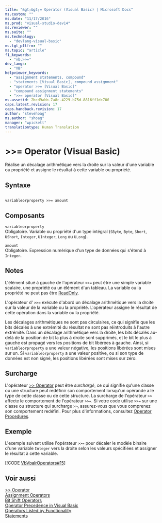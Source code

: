 ```yaml
---
title: "&gt;&gt;= Operator (Visual Basic) | Microsoft Docs"
ms.custom: ""
ms.date: "11/17/2016"
ms.prod: "visual-studio-dev14"
ms.reviewer: ""
ms.suite: ""
ms.technology: 
  - "devlang-visual-basic"
ms.tgt_pltfrm: ""
ms.topic: "article"
f1_keywords: 
  - "vb.>>="
dev_langs: 
  - "VB"
helpviewer_keywords: 
  - "assignment statements, compound"
  - "statements [Visual Basic], compound assignment"
  - "operator >>= [Visual Basic]"
  - "compound assignment statements"
  - ">>= operator [Visual Basic]"
ms.assetid: 2bcd9abb-7a8c-4229-b75d-8816ff1dc700
caps.latest.revision: 17
caps.handback.revision: 17
author: "stevehoag"
ms.author: "shoag"
manager: "wpickett"
translationtype: Human Translation
---
```

# &gt;&gt;= Operator (Visual Basic)
Réalise un décalage arithmétique vers la droite sur la valeur d'une variable ou propriété et assigne le résultat à cette variable ou propriété.  
  
## Syntaxe  
  
```  
  
variableorproperty >>= amount  
```  
  
## Composants  
 `variableorproperty`  
 Obligatoire.  Variable ou propriété d'un type intégral \(`SByte`, `Byte`, `Short`, `UShort`, `Integer`, `UInteger`, `Long` ou `ULong`\).  
  
 `amount`  
 Obligatoire.  Expression numérique d'un type de données qui s'étend à `Integer`.  
  
## Notes  
 L'élément situé à gauche de l'opérateur `>>=` peut être une simple variable scalaire, une propriété ou un élément d'un tableau.  La variable ou la propriété ne peut pas être [ReadOnly](../../../visual-basic/language-reference/modifiers/readonly.md).  
  
 L'opérateur d' `>>=` exécute d'abord un décalage arithmétique vers la droite sur la valeur de la variable ou la propriété.  L'opérateur assigne le résultat de cette opération dans la variable ou la propriété.  
  
 Les décalages arithmétiques ne sont pas circulaires, ce qui signifie que les bits décalés à une extrémité du résultat ne sont pas réintroduits à l'autre extrémité.  Dans un décalage arithmétique vers la droite, les bits décalés au\-delà de la position de bit la plus à droite sont supprimés, et le bit le plus à gauche est propagé vers les positions de bit libérées à gauche.  Ainsi, si `variableorproperty` a une valeur négative, les positions libérées sont mises sur un.  Si `variableorproperty` a une valeur positive, ou si son type de données est non signé, les positions libérées sont mises sur zéro.  
  
## Surcharge  
 L'opérateur [\>\> Operator](../../../visual-basic/language-reference/operators/right-shift-operator.md) peut être *surchargé*, ce qui signifie qu'une classe ou une structure peut redéfinir son comportement lorsqu'un opérande a le type de cette classe ou de cette structure.  La surcharge de l'opérateur `>>` affecte le comportement de l'opérateur `>>=`.  Si votre code utilise `>>=` sur une classe ou structure qui surcharge `>>`, assurez\-vous que vous comprenez son comportement redéfini.  Pour plus d'informations, consultez [Operator Procedures](../../../visual-basic/programming-guide/language-features/procedures/operator-procedures.md).  
  
## Exemple  
 L'exemple suivant utilise l'opérateur `>>=` pour décaler le modèle binaire d'une variable `Integer` vers la droite selon les valeurs spécifiées et assigner le résultat à cette variable.  
  
 [!CODE [VbVbalrOperators#15](../CodeSnippet/VS_Snippets_VBCSharp/VbVbalrOperators#15)]  
  
## Voir aussi  
 [\>\> Operator](../../../visual-basic/language-reference/operators/right-shift-operator.md)   
 [Assignment Operators](../../../visual-basic/language-reference/operators/assignment-operators.md)   
 [Bit Shift Operators](../../../visual-basic/language-reference/operators/bit-shift-operators.md)   
 [Operator Precedence in Visual Basic](../../../visual-basic/language-reference/operators/operator-precedence.md)   
 [Operators Listed by Functionality](../../../visual-basic/language-reference/operators/operators-listed-by-functionality.md)   
 [Statements](../../../visual-basic/programming-guide/language-features/statements.md)